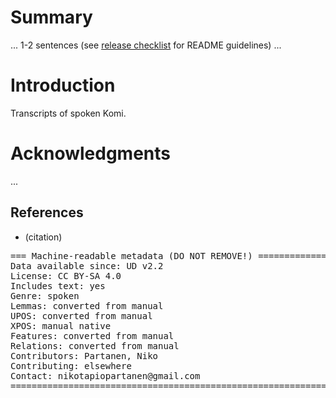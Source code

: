 # Summary

... 1-2 sentences (see [release checklist](http://universaldependencies.org/release_checklist.html#the-readme-file) for README guidelines) ...

# Introduction

Transcripts of spoken Komi.

# Acknowledgments

...

## References

* (citation)

<pre>
=== Machine-readable metadata (DO NOT REMOVE!) ================================
Data available since: UD v2.2
License: CC BY-SA 4.0
Includes text: yes
Genre: spoken
Lemmas: converted from manual
UPOS: converted from manual
XPOS: manual native
Features: converted from manual
Relations: converted from manual
Contributors: Partanen, Niko
Contributing: elsewhere
Contact: nikotapiopartanen@gmail.com
===============================================================================
</pre>

